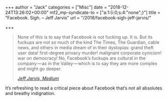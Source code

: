 +++
author = "Jack"
categories = ["Misc"]
date = "2018-12-24T13:26:02+00:00"
mf2_mp-syndicate-to = ["a:1:{i:0;s:4:\"none\";}"]
title = "Facebook. Sigh. – Jeff Jarvis"
url = "/2018/facebook-sigh-jeff-jarvis/"

+++
<blockquote class="wp-block-quote">
  <p>
    None of this is to say that Facebook is not fucking up. It is. But its fuckups are not so much of the kind The Times, The Guardian, cable news, and others in media dream of in their dystopias: grand theft user data! first-degree privacy murder! malignant corporate cynicism! war on democracy! No, Facebook’s fuckups are cultural in the company — as in the Valley — which is to say they are more complex and might go deeper.
  </p>
  
  <cite><a href="https://medium.com/whither-news/facebook-sigh-6c630a7b79a9">Jeff Jarvis, Medium</a></cite>
</blockquote>

It&#8217;s refreshing to read a critical piece about Facebook that&#8217;s not all absolutes and breathy indignation.